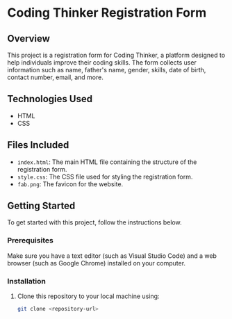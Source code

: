 # Coding Thinker Registration Form

## Overview
This project is a registration form for Coding Thinker, a platform designed to help individuals improve their coding skills. The form collects user information such as name, father's name, gender, skills, date of birth, contact number, email, and more.

## Technologies Used
- HTML
- CSS

## Files Included
- `index.html`: The main HTML file containing the structure of the registration form.
- `style.css`: The CSS file used for styling the registration form.
- `fab.png`: The favicon for the website.

## Getting Started
To get started with this project, follow the instructions below.

### Prerequisites
Make sure you have a text editor (such as Visual Studio Code) and a web browser (such as Google Chrome) installed on your computer.

### Installation
1. Clone this repository to your local machine using:
   ```sh
   git clone <repository-url>

